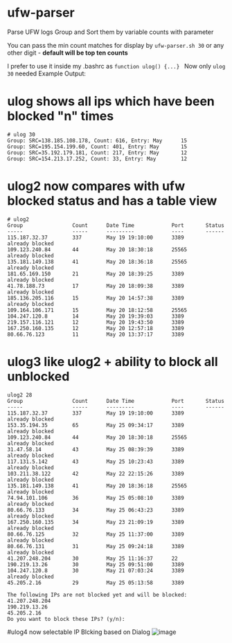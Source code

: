 # ufw-parser
Parse UFW logs 
Group and Sort them by variable counts with parameter

You can pass the min count matches for display by ```ufw-parser.sh 30``` or any other digit - **default will be top ten counts**

I prefer to use it inside my .bashrc as ```function ulog() {...} ```
Now only ```ulog 30``` needed 
Example Output:
# ulog shows all ips which have been blocked "n" times
```
# ulog 30
Group: SRC=138.185.108.178, Count: 616, Entry: May      15
Group: SRC=195.154.199.60, Count: 401, Entry: May       15
Group: SRC=35.192.179.181, Count: 217, Entry: May       12
Group: SRC=154.213.17.252, Count: 33, Entry: May        12       
```
# ulog2 now compares with ufw blocked status and has a table view
```
# ulog2
Group                Count      Date Time            Port       Status
-----                -----      ---------            ----       ------
115.187.32.37        337        May 19 19:10:00      3389        already blocked
109.123.240.84       44         May 20 18:30:18      25565       already blocked
135.181.149.138      41         May 20 18:36:18      25565       already blocked
181.65.169.150       21         May 20 18:39:25      3389        already blocked
41.78.188.73         17         May 20 18:09:38      3389        already blocked
185.136.205.116      15         May 20 14:57:38      3389        already blocked
109.164.106.171      15         May 20 18:12:58      25565      
104.247.120.8        14         May 20 19:39:03      3389       
219.157.116.121      12         May 20 19:43:50      3389       
167.250.160.135      12         May 20 12:57:18      3389       
80.66.76.123         11         May 20 13:37:17      3389      
``` 
# ulog3 like ulog2 + ability to block all unblocked
```
ulog2 28
Group                Count      Date Time            Port       Status
-----                -----      ---------            ----       ------
115.187.32.37        337        May 19 19:10:00      3389        already blocked
153.35.194.35        65         May 25 09:34:17      3389        already blocked
109.123.240.84       44         May 20 18:30:18      25565       already blocked
31.47.58.14          43         May 25 08:39:39      3389        already blocked
117.131.5.142        43         May 25 10:23:43      3389        already blocked
103.211.38.122       42         May 22 22:15:26      3389        already blocked
135.181.149.138      41         May 20 18:36:18      25565       already blocked
74.94.101.106        36         May 25 05:08:10      3389        already blocked
80.66.76.133         34         May 25 06:43:23      3389        already blocked
167.250.160.135      34         May 23 21:09:19      3389        already blocked
80.66.76.125         32         May 25 11:37:00      3389        already blocked
80.66.76.131         31         May 25 09:24:18      3389        already blocked
41.207.248.204       30         May 25 11:16:37      22         
190.219.13.26        30         May 25 09:51:00      3389       
104.247.120.8        30         May 21 07:03:24      3389        already blocked
45.205.2.16          29         May 25 05:13:58      3389       

The following IPs are not blocked yet and will be blocked:
41.207.248.204
190.219.13.26
45.205.2.16
Do you want to block these IPs? (y/n):
```
#ulog4 now selectable IP Blcking based on Dialog
![image](https://github.com/tamer73/ufw-parser/assets/14232077/81bbb452-c5db-4d65-8832-0e6fb704b3d2)

